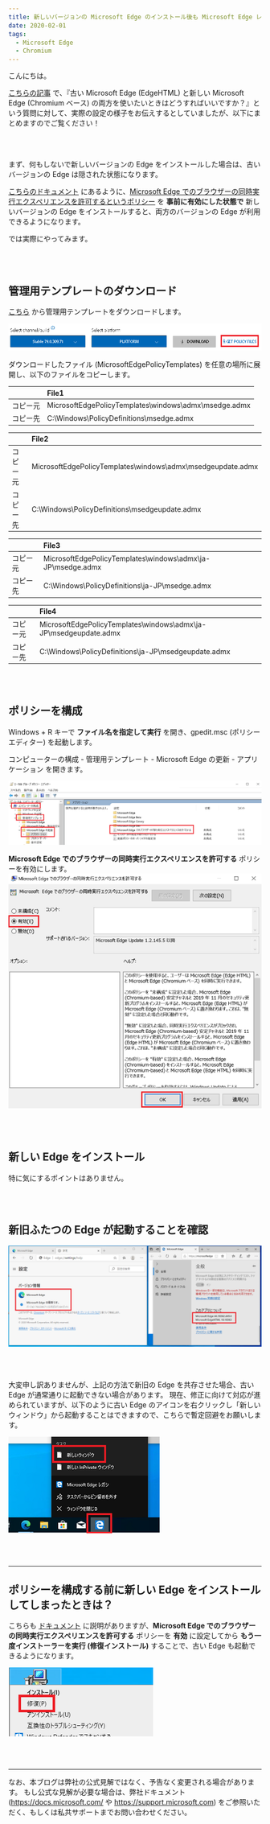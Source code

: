 ```yaml
---
title: 新しいバージョンの Microsoft Edge のインストール後も Microsoft Edge レガシーを利用する方法
date: 2020-02-01
tags: 
  - Microsoft Edge
  - Chromium
---
```


こんにちは。

[こちらの記事](https://jpdsi.github.io/blog/internet-explorer-microsoft-edge/Deploy-Edge/) で、『古い Microsoft Edge (EdgeHTML) と新しい Microsoft Edge (Chromium ベース) の両方を使いたいときはどうすればいいですか？』という質問に対して、実際の設定の様子をお伝えするとしていましたが、以下にまとめますのでご覧ください！

<br />
<br />

まず、何もしないで新しいバージョンの Edge をインストールした場合は、古いバージョンの Edge は隠された状態になります。

[こちらのドキュメント](https://docs.microsoft.com/en-us/deployedge/microsoft-edge-sysupdate-access-old-edge) にあるように、[Microsoft Edge でのブラウザーの同時実行エクスペリエンスを許可するというポリシー](https://docs.microsoft.com/ja-jp/deployedge/microsoft-edge-update-policies#allowsxs) を **事前に有効にした状態で** 新しいバージョンの Edge をインストールすると、両方のバージョンの Edge が利用できるようになります。

では実際にやってみます。

<br />
<br />

## 管理用テンプレートのダウンロード

[こちら](https://www.microsoft.com/en-us/edge/business/download) から管理用テンプレートをダウンロードします。

![ファイルのダウンロード](/articles/internet-explorer-microsoft-edge/side-by-side/getpolicyfile.png)

ダウンロードしたファイル (MicrosoftEdgePolicyTemplates) を任意の場所に展開し、以下のファイルをコピーします。

|  | File1 |
| :--- | :--- |
| コピー元 | MicrosoftEdgePolicyTemplates\windows\admx\msedge.admx |
| コピー先 | C:\Windows\PolicyDefinitions\msedge.admx |

|  | File2 |
| :--- | :--- |
| コピー元 | MicrosoftEdgePolicyTemplates\windows\admx\msedgeupdate.admx |
| コピー先 | C:\Windows\PolicyDefinitions\msedgeupdate.admx |

|  | File3 |
| :--- | :--- |
| コピー元 | MicrosoftEdgePolicyTemplates\windows\admx\ja-JP\msedge.admx |
| コピー先 | C:\Windows\PolicyDefinitions\ja-JP\msedge.admx |

|  | File4 |
| :--- | :--- |
| コピー元 | MicrosoftEdgePolicyTemplates\windows\admx\ja-JP\msedgeupdate.admx |
| コピー先 | C:\Windows\PolicyDefinitions\ja-JP\msedgeupdate.admx |

<br />
<br />

## ポリシーを構成

Windows + R キーで **ファイル名を指定して実行** を開き、gpedit.msc (ポリシー エディター) を起動します。

コンピューターの構成 - 管理用テンプレート - Microsoft Edge の更新 - アプリケーション を開きます。

![ポリシー](/articles/internet-explorer-microsoft-edge/side-by-side/AllowMicrosoftEdgeSideBySideBrowserExperience.png)

**Microsoft Edge でのブラウザーの同時実行エクスペリエンスを許可する** ポリシーを有効にします。
![ポリシー](/articles/internet-explorer-microsoft-edge/side-by-side/configurepolicy.png)

<br />
<br />

## 新しい Edge をインストール

特に気にするポイントはありません。

<br />
<br />

## 新旧ふたつの Edge が起動することを確認

![ふたつの Edge](/articles/internet-explorer-microsoft-edge/side-by-side/sidebyside.png)

<br />
<br />

大変申し訳ありませんが、上記の方法で新旧の Edge を共存させた場合、古い Edge が通常通りに起動できない場合があります。
現在、修正に向けて対応が進められていますが、以下のように古い Edge のアイコンを右クリックし「新しいウィンドウ」から起動することはできますので、こちらで暫定回避をお願いします。

![新しいウィンドウ](/articles/internet-explorer-microsoft-edge/side-by-side/newwindow.png)

<br />
<br />

---

## ポリシーを構成する前に新しい Edge をインストールしてしまったときは？

こちらも [ドキュメント](https://docs.microsoft.com/en-us/deployedge/microsoft-edge-sysupdate-access-old-edge#best-practice-guidance) に説明がありますが、**Microsoft Edge でのブラウザーの同時実行エクスペリエンスを許可する** ポリシーを **有効** に設定してから **もう一度インストーラーを実行 (修復インストール)** することで、古い Edge も起動できるようになります。

![修復](/articles/internet-explorer-microsoft-edge/side-by-side/recover.png)

<br />
<br />

---
なお、本ブログは弊社の公式見解ではなく、予告なく変更される場合があります。
もし公式な見解が必要な場合は、弊社ドキュメント (https://docs.microsoft.com/ や https://support.microsoft.com) をご参照いただく、もしくは私共サポートまでお問い合わせください。
